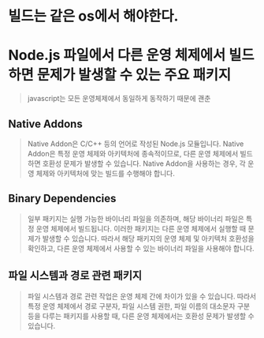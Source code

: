 # 빌드는 같은 os에서 해야한다.

# Node.js 파일에서 다른 운영 체제에서 빌드하면 문제가 발생할 수 있는 주요 패키지

> javascript는 모든 운영체제에서 동일하게 동작하기 때문에 괜춘

## Native Addons

> Native Addon은 C/C++ 등의 언어로 작성된 Node.js 모듈입니다. Native Addon은 특정 운영 체제와 아키텍처에 종속적이므로, 다른 운영 체제에서 빌드하면 호환성 문제가 발생할 수 있습니다. Native Addon을 사용하는 경우, 각 운영 체제와 아키텍처에 맞는 빌드를 수행해야 합니다.

## Binary Dependencies

> 일부 패키지는 실행 가능한 바이너리 파일을 의존하며, 해당 바이너리 파일은 특정 운영 체제에서 빌드됩니다. 이러한 패키지는 다른 운영 체제에서 실행할 때 문제가 발생할 수 있습니다. 따라서 해당 패키지의 운영 체제 및 아키텍처 호환성을 확인하고, 다른 운영 체제에서 사용할 수 있는 바이너리 파일을 사용해야 합니다.

## 파일 시스템과 경로 관련 패키지

> 파일 시스템과 경로 관련 작업은 운영 체제 간에 차이가 있을 수 있습니다. 따라서 특정 운영 체제에서 경로 구분자, 파일 시스템 권한, 파일 이름의 대소문자 구분 등을 다루는 패키지를 사용할 때, 다른 운영 체제에서는 호환성 문제가 발생할 수 있습니다.
